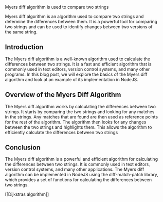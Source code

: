 Myers diff algorithm is used to compare two strings

Myers diff algorithm is an algorithm used to compare two strings and determine the differences between them. It is a powerful tool for comparing two strings and can be used to identify changes between two versions of the same string.

## Introduction

The Myers diff algorithm is a well-known algorithm used to calculate the differences between two strings. It is a fast and efficient algorithm that is commonly used in text editors, version control systems, and many other programs. In this blog post, we will explore the basics of the Myers diff algorithm and look at an example of its implementation in NodeJS.

## Overview of the Myers Diff Algorithm

The Myers diff algorithm works by calculating the differences between two strings. It starts by comparing the two strings and looking for any matches in the strings. Any matches that are found are then used as reference points for the rest of the algorithm. The algorithm then looks for any changes between the two strings and highlights them. This allows the algorithm to efficiently calculate the differences between two strings

## Conclusion

The Myers diff algorithm is a powerful and efficient algorithm for calculating the differences between two strings. It is commonly used in text editors, version control systems, and many other applications. The Myers diff algorithm can be implemented in NodeJS using the diff-match-patch library, which provides a set of functions for calculating the differences between two strings.

[[Dijkstras algorithm]]